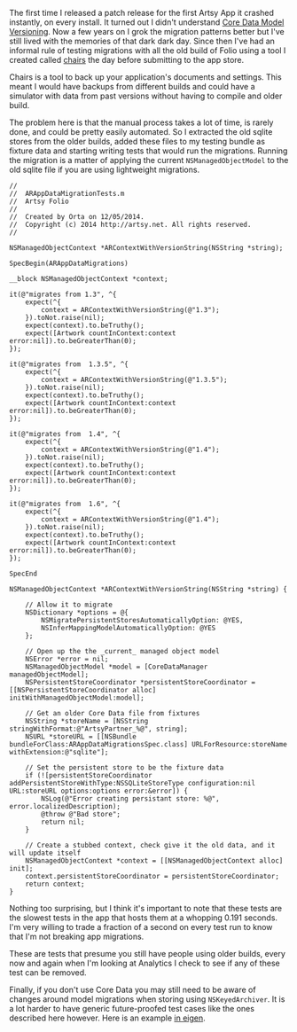
The first time I released a patch release for the first Artsy App it crashed instantly, on every install. It turned out I didn't understand [Core Data Model Versioning](https://developer.apple.com/library/mac/documentation/Cocoa/Conceptual/CoreDataVersioning/Articles/Introduction.html). Now a few years on I grok the migration patterns better but I've still lived with the memories of that dark dark day. Since then I've had an informal rule of testing migrations with  all the old build of Folio using a tool I created called  [chairs](http://artsy.github.io/blog/2013/03/29/musical-chairs/) the day before submitting to the app store.

Chairs is a tool to back up your application's documents and settings. This meant I would have backups from different builds and could have a simulator with data from past versions without having to compile and older build.

The problem here is that the manual process takes a lot of time, is rarely done, and could be pretty easily automated. So I extracted the old sqlite stores from the older builds, added these files to my testing bundle as fixture data and starting writing tests that would run the migrations. Running the migration is a matter of applying the current `NSManagedObjectModel` to the old sqlite file if you are using lightweight migrations.

```objc
//
//  ARAppDataMigrationTests.m
//  Artsy Folio
//
//  Created by Orta on 12/05/2014.
//  Copyright (c) 2014 http://artsy.net. All rights reserved.
//

NSManagedObjectContext *ARContextWithVersionString(NSString *string);

SpecBegin(ARAppDataMigrations)

__block NSManagedObjectContext *context;

it(@"migrates from 1.3", ^{
    expect(^{
        context = ARContextWithVersionString(@"1.3");
    }).toNot.raise(nil);
    expect(context).to.beTruthy();
    expect([Artwork countInContext:context error:nil]).to.beGreaterThan(0);
});

it(@"migrates from  1.3.5", ^{
    expect(^{
        context = ARContextWithVersionString(@"1.3.5");
    }).toNot.raise(nil);
    expect(context).to.beTruthy();
    expect([Artwork countInContext:context error:nil]).to.beGreaterThan(0);
});

it(@"migrates from  1.4", ^{
    expect(^{
        context = ARContextWithVersionString(@"1.4");
    }).toNot.raise(nil);
    expect(context).to.beTruthy();
    expect([Artwork countInContext:context error:nil]).to.beGreaterThan(0);
});

it(@"migrates from  1.6", ^{
    expect(^{
        context = ARContextWithVersionString(@"1.4");
    }).toNot.raise(nil);
    expect(context).to.beTruthy();
    expect([Artwork countInContext:context error:nil]).to.beGreaterThan(0);
});

SpecEnd

NSManagedObjectContext *ARContextWithVersionString(NSString *string) {

    // Allow it to migrate
    NSDictionary *options = @{
        NSMigratePersistentStoresAutomaticallyOption: @YES,
        NSInferMappingModelAutomaticallyOption: @YES
    };

    // Open up the the _current_ managed object model
    NSError *error = nil;
    NSManagedObjectModel *model = [CoreDataManager managedObjectModel];
    NSPersistentStoreCoordinator *persistentStoreCoordinator = [[NSPersistentStoreCoordinator alloc] initWithManagedObjectModel:model];

    // Get an older Core Data file from fixtures
    NSString *storeName = [NSString stringWithFormat:@"ArtsyPartner_%@", string];
    NSURL *storeURL = [[NSBundle bundleForClass:ARAppDataMigrationsSpec.class] URLForResource:storeName withExtension:@"sqlite"];

    // Set the persistent store to be the fixture data
    if (![persistentStoreCoordinator addPersistentStoreWithType:NSSQLiteStoreType configuration:nil URL:storeURL options:options error:&error]) {
        NSLog(@"Error creating persistant store: %@", error.localizedDescription);
        @throw @"Bad store";
        return nil;
    }

    // Create a stubbed context, check give it the old data, and it will update itself
    NSManagedObjectContext *context = [[NSManagedObjectContext alloc] init];
    context.persistentStoreCoordinator = persistentStoreCoordinator;
    return context;
}

```

Nothing too surprising, but I think it's important to note that these tests are the slowest tests in the app that hosts them at a whopping 0.191 seconds. I'm very willing to trade a fraction of a second on every test run to know that I'm not breaking app migrations.

These are tests that presume you still have people using older builds, every now and again when I'm looking at Analytics I check to see if any of these test can be removed.

Finally, if you don't use Core Data you may still need to be aware of changes around model migrations when storing using `NSKeyedArchiver`. It is a lot harder to have generic future-proofed test cases like the ones described here however. Here is an example [in eigen](https://github.com/artsy/eigen/blob/2f3aae2c9db93348f845f5dbe87fc93712d04dcf/Artsy%20Tests/ArtworkTests.m#L90-L100).

